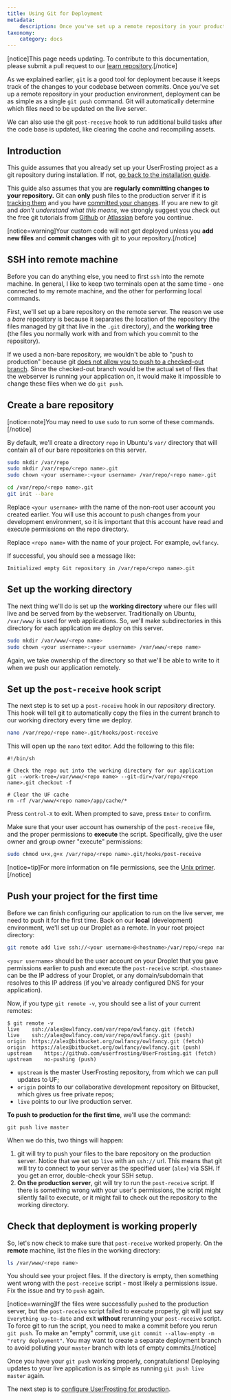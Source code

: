 ```yaml
---
title: Using Git for Deployment
metadata:
    description: Once you've set up a remote repository in your production environment, deployment can be as simple as a single `git push` command.
taxonomy:
    category: docs
---
```


[notice]This page needs updating. To contribute to this documentation, please submit a pull request to our [learn repository](https://github.com/userfrosting/learn/tree/master/pages).[/notice]

As we explained earlier, `git` is a good tool for deployment because it keeps track of the changes to your codebase between commits. Once you've set up a remote repository in your production environment, deployment can be as simple as a single `git push` command. Git will automatically determine which files need to be updated on the live server.

We can also use the git `post-receive` hook to run additional build tasks after the code base is updated, like clearing the cache and recompiling assets.

## Introduction

This guide assumes that you already set up your UserFrosting project as a git repository during installation. If not, [go back to the installation guide](/installation/environment/native).

This guide also assumes that you are **regularly committing changes to your repository.** Git can **only** push files to the production server if it is [tracking them](https://www.atlassian.com/git/tutorials/saving-changes#git-add) and you have [committed your changes](https://www.atlassian.com/git/tutorials/saving-changes#git-commit). If you are new to git and _don't understand what this means_, we strongly suggest you check out the free git tutorials from [Github](https://try.github.io) or [Atlassian](https://www.atlassian.com/git/tutorials/learn-git-with-bitbucket-cloud) before you continue.

[notice=warning]Your custom code will not get deployed unless you **add new files** and **commit changes** with git to your repository.[/notice]

## SSH into remote machine

Before you can do anything else, you need to first `ssh` into the remote machine. In general, I like to keep two terminals open at the same time - one connected to my remote machine, and the other for performing local commands.

First, we'll set up a bare repository on the remote server. The reason we use a _bare_ repository is because it separates the location of the repository (the files managed by git that live in the `.git` directory), and the **working tree** (the files you normally work with and from which you commit to the repository).

If we used a non-bare repository, we wouldn't be able to "push to production" because git [does not allow you to push to a checked-out branch](https://stackoverflow.com/questions/20206502/why-use-a-git-bare-repository-for-website-deployment). Since the checked-out branch would be the actual set of files that the webserver is running your application on, it would make it impossible to change these files when we do `git push`.

## Create a bare repository

[notice=note]You may need to use `sudo` to run some of these commands.[/notice]

By default, we'll create a directory `repo` in Ubuntu's `var/` directory that will contain all of our bare repositories on this server.

```bash
sudo mkdir /var/repo
sudo mkdir /var/repo/<repo name>.git
sudo chown <your username>:<your username> /var/repo/<repo name>.git

cd /var/repo/<repo name>.git
git init --bare
```

Replace `<your username>` with the name of the non-root user account you created earlier. You will use this account to push changes from your development environment, so it is important that this account have read and execute permissions on the repo directory.

Replace `<repo name>` with the name of your project. For example, `owlfancy`.

If successful, you should see a message like:

```
Initialized empty Git repository in /var/repo/<repo name>.git
```

## Set up the working directory

The next thing we'll do is set up the **working directory** where our files will live and be served from by the webserver. Traditionally on Ubuntu, `/var/www/` is used for web applications. So, we'll make subdirectories in this directory for each application we deploy on this server.

```bash
sudo mkdir /var/www/<repo name>
sudo chown <your username>:<your username> /var/www/<repo name>
```

Again, we take ownership of the directory so that we'll be able to write to it when we push our application remotely.

## Set up the `post-receive` hook script

The next step is to set up a `post-receive` hook in our _repository_ directory. This hook will tell git to automatically copy the files in the current branch to our working directory every time we deploy.

```bash
nano /var/repo/<repo name>.git/hooks/post-receive
```

This will open up the `nano` text editor. Add the following to this file:

```
#!/bin/sh

# Check the repo out into the working directory for our application
git --work-tree=/var/www/<repo name> --git-dir=/var/repo/<repo name>.git checkout -f

# Clear the UF cache
rm -rf /var/www/<repo name>/app/cache/*
```

Press `Control-X` to exit. When prompted to save, press `Enter` to confirm.

Make sure that your user account has ownership of the `post-receive` file, and the proper permissions to **execute** the script. Specifically, give the user owner and group owner "execute" permissions:

```bash
sudo chmod u+x,g+x /var/repo/<repo name>.git/hooks/post-receive
```

[notice=tip]For more information on file permissions, see the [Unix primer](/going-live/unix-primer-ubuntu#viewing-and-basic-concepts).[/notice]

## Push your project for the first time

Before we can finish configuring our application to run on the live server, we need to push it for the first time. Back on our **local** (development) environment, we'll set up our Droplet as a remote. In your root project directory:

```bash
git remote add live ssh://<your username>@<hostname>/var/repo/<repo name>.git
```

`<your username>` should be the user account on your Droplet that you gave permissions earlier to push and execute the `post-receive` script. `<hostname>` can be the IP address of your Droplet, or any domain/subdomain that resolves to this IP address (if you've already configured DNS for your application).


Now, if you type `git remote -v`, you should see a list of your current remotes:

```
$ git remote -v
live	ssh://alex@owlfancy.com/var/repo/owlfancy.git (fetch)
live	ssh://alex@owlfancy.com/var/repo/owlfancy.git (push)
origin	https://alex@bitbucket.org/owlfancy/owlfancy.git (fetch)
origin	https://alex@bitbucket.org/owlfancy/owlfancy.git (push)
upstream	https://github.com/userfrosting/UserFrosting.git (fetch)
upstream	no-pushing (push)
```

- `upstream` is the master UserFrosting repository, from which we can pull updates to UF;
- `origin` points to our collaborative development repository on Bitbucket, which gives us free private repos;
- `live` points to our live production server.

**To push to production for the first time**, we'll use the command:

```
git push live master
```

When we do this, two things will happen:

1. git will try to push your files to the bare repository on the production server. Notice that we set up `live` with an `ssh://` url. This means that git will try to connect to your server as the specified user (`alex`) via SSH. If you get an error, double-check your SSH setup.
2. **On the production server**, git will try to run the `post-receive` script. If there is something wrong with your user's permissions, the script might silently fail to execute, or it might fail to check out the repository to the working directory.

## Check that deployment is working properly

So, let's now check to make sure that `post-receive` worked properly. On the **remote** machine, list the files in the working directory:

```bash
ls /var/www/<repo name>
```

You should see your project files. If the directory is empty, then something went wrong with the `post-receive` script - most likely a permissions issue. Fix the issue and try to `push` again.

[notice=warning]If the files were successfully `push`ed to the production server, but the `post-receive` script failed to execute properly, git will just say `Everything up-to-date` and exit **without** rerunning your `post-receive` script. To force git to run the script, you need to make a commit before you rerun `git push`. To make an "empty" commit, use `git commit --allow-empty -m "retry deployment"`. You may want to create a separate deployment branch to avoid polluting your `master` branch with lots of empty commits.[/notice]

Once you have your `git push` working properly, congratulations! Deploying updates to your live application is as simple as running `git push live master` again.

The next step is to [configure UserFrosting for production](/going-live/vps-production-environment/application-setup).
